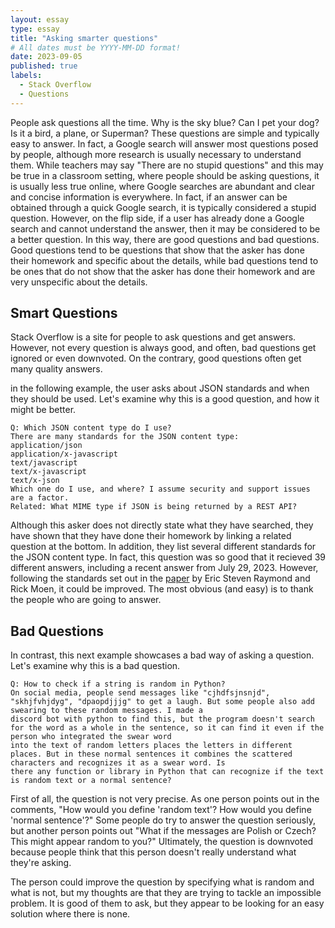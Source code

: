 ```yaml
---
layout: essay
type: essay
title: "Asking smarter questions"
# All dates must be YYYY-MM-DD format!
date: 2023-09-05
published: true
labels:
  - Stack Overflow
  - Questions
---
```


People ask questions all the time. Why is the sky blue? Can I pet your dog? Is it a bird, a plane, or Superman? These questions are simple and typically easy to answer. In fact, a Google search will answer most questions posed by people, although more research is usually necessary to understand them. While teachers may say "There are no stupid questions" and this may be true in a classroom setting, where people should be asking questions, it is usually less true online, where Google searches are abundant and clear and concise information is everywhere. In fact, if an answer can be obtained through a quick Google search, it is typically considered a stupid question. However, on the flip side, if a user has already done a Google search and cannot understand the answer, then it may be considered to be a better question. In this way, there are good questions and bad questions. Good questions tend to be questions that show that the asker has done their homework and specific about the details, while bad questions tend to be ones that do not show that the asker has done their homework and are very unspecific about the details.

## Smart Questions
Stack Overflow is a site for people to ask questions and get answers. However, not every question is always good, and often, bad questions get ignored or even downvoted. On the contrary, good questions often get many quality answers.  

in the following example, the user asks about JSON standards and when they should be used. Let's examine why this is a good question, and how it might be better.

```
Q: Which JSON content type do I use?
There are many standards for the JSON content type:
application/json
application/x-javascript
text/javascript
text/x-javascript
text/x-json
Which one do I use, and where? I assume security and support issues are a factor.
Related: What MIME type if JSON is being returned by a REST API?
```

Although this asker does not directly state what they have searched, they have shown that they have done their homework by linking a related question at the bottom. In addition, they list several different standards for the JSON content type. In fact, this question was so good that it recieved 39 different answers, including a recent answer from July 29, 2023. However, following the standards set out in the [paper](http://www.catb.org/esr/faqs/smart-questions.html) by Eric Steven Raymond and Rick Moen, it could be improved. The most obvious (and easy) is to thank the people who are going to answer. 

## Bad Questions
In contrast, this next example showcases a bad way of asking a question. Let's examine why this is a bad question.
```
Q: How to check if a string is random in Python?
On social media, people send messages like "cjhdfsjnsnjd", "skhjfvhjdyg", "dpaopdjjjg" to get a laugh. But some people also add swearing to these random messages. I made a
discord bot with python to find this, but the program doesn't search for the word as a whole in the sentence, so it can find it even if the person who integrated the swear word
into the text of random letters places the letters in different places. But in these normal sentences it combines the scattered characters and recognizes it as a swear word. Is
there any function or library in Python that can recognize if the text is random text or a normal sentence?
```
First of all, the question is not very precise. As one person points out in the comments, "How would you define 'random text'? How would you define 'normal sentence'?" Some people do try to answer the question seriously, but another person points out "What if the messages are Polish or Czech? This might appear random to you?" Ultimately, the question is downvoted because people think that this person doesn't really understand what they're asking. 

The person could improve the question by specifying what is random and what is not, but my thoughts are that they are trying to tackle an impossible problem. It is good of them to ask, but they appear to be looking for an easy solution where there is none. 
